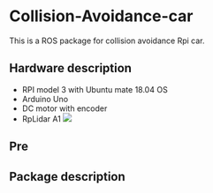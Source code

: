 # Collision-Avoidance-car
This is a ROS package for collision avoidance Rpi car.
## Hardware description
* RPI model 3 with Ubuntu mate 18.04 OS
* Arduino Uno
* DC motor with encoder
* RpLidar A1
 ![](https://imgur.com/JkeQmz6)
## Pre 
## Package description
